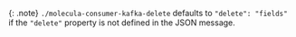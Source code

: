 {: .note}
`./molecula-consumer-kafka-delete` defaults to `"delete": "fields"` if  the `"delete"` property is not defined in the JSON message.
